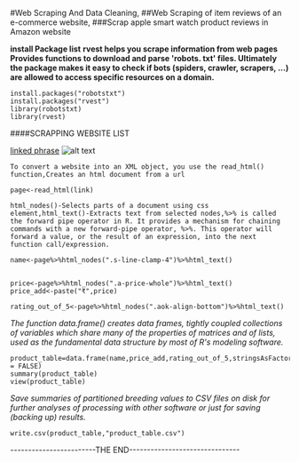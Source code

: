 #Web Scraping And Data Cleaning,
##Web Scraping of item reviews of an e-commerce website,
###Scrap apple smart watch product reviews in Amazon website

**install Package list**
**rvest helps you scrape information from web pages**
**Provides functions to download and parse 'robots. txt' files. Ultimately the package makes it easy to check if bots (spiders, crawler, scrapers, ...) are allowed to access specific resources on a domain.**
```
install.packages("robotstxt")
install.packages("rvest")
library(robotstxt)
library(rvest)
```

####SCRAPPING WEBSITE LIST

[linked phrase](https://www.amazon.in/s?k=apple+smart+watches+for+men&rh=n%3A976419031%2Cp_89%3AApple&dc&crid=3W07DH8Z6ZI1W&qid=1653596996&rnid=3837712031&sprefix=apple+s%2Caps%2C213&ref=sr_nr_p_89_1)
![alt text](https://www.amazon.in/s?k=apple+smart+watches+for+men&rh=n%3A976419031%2Cp_89%3AApple&dc&crid=3W07DH8Z6ZI1W&qid=1653596996&rnid=3837712031&sprefix=apple+s%2Caps%2C213&ref=sr_nr_p_89_1/logo.png)

```
To convert a website into an XML object, you use the read_html() function,Creates an html document from a url
```
```
page<-read_html(link)
```
```
html_nodes()-Selects parts of a document using css element,html_text()-Extracts text from selected nodes,%>% is called the forward pipe operator in R. It provides a mechanism for chaining commands with a new forward-pipe operator, %>%. This operator will forward a value, or the result of an expression, into the next function call/expression.
```
```
name<-page%>%html_nodes(".s-line-clamp-4")%>%html_text()


price<-page%>%html_nodes(".a-price-whole")%>%html_text()
price_add<-paste("₹",price)

rating_out_of_5<-page%>%html_nodes(".aok-align-bottom")%>%html_text()
```

*The function data.frame() creates data frames, tightly coupled collections of variables which share many of the properties of matrices and of lists, used as the fundamental data structure by most of R's modeling software.*
```
product_table=data.frame(name,price_add,rating_out_of_5,stringsAsFactors = FALSE)
summary(product_table)
view(product_table)
```
*Save summaries of partitioned breeding values to CSV files on disk for further analyses of processing with other software or just for saving (backing up) results.*
```
write.csv(product_table,"product_table.csv")
```
------------------------THE END------------------------------- 


